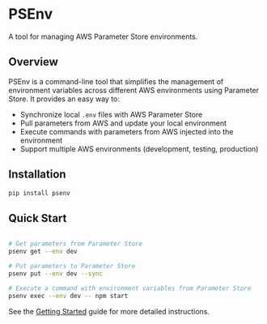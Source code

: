 # PSEnv

A tool for managing AWS Parameter Store environments.

## Overview

PSEnv is a command-line tool that simplifies the management of environment variables across different AWS environments using Parameter Store. It provides an easy way to:

- Synchronize local `.env` files with AWS Parameter Store
- Pull parameters from AWS and update your local environment
- Execute commands with parameters from AWS injected into the environment
- Support multiple AWS environments (development, testing, production)

## Installation

```bash
pip install psenv
```

## Quick Start

```bash

# Get parameters from Parameter Store
psenv get --env dev

# Put parameters to Parameter Store
psenv put --env dev --sync

# Execute a command with environment variables from Parameter Store
psenv exec --env dev -- npm start
```

See the [Getting Started](getting-started.md) guide for more detailed instructions.
